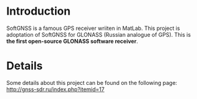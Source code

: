 # Introduction #

SoftGNSS is a famous GPS receiver wriiten in MatLab. This project is adoptation of SoftGNSS for GLONASS (Russian analogue of GPS). This is **the first open-source GLONASS software receiver**.

# Details #

Some details about this project can be found on the following page: http://gnss-sdr.ru/index.php?itemid=17